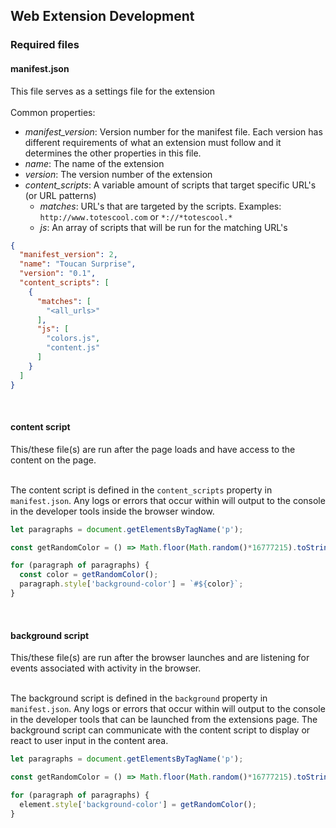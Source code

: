 ## Web Extension Development

### Required files
#### manifest.json 
This file serves as a settings file for the extension<br /><br />
Common properties:<br />
- _manifest_version_: Version number for the manifest file. Each version has different requirements of what an extension must follow and it determines the other properties in this file.
- _name_: The name of the extension
- _version_: The version number of the extension
- _content_scripts_: A variable amount of scripts that target specific URL's (or URL patterns)
  - _matches_: URL's that are targeted by the scripts. Examples: `http://www.totescool.com` or `*://*totescool.*`
  - _js_: An array of scripts that will be run for the matching URL's

```json
{
  "manifest_version": 2,
  "name": "Toucan Surprise",
  "version": "0.1",
  "content_scripts": [
    {
      "matches": [
        "<all_urls>"
      ],
      "js": [
        "colors.js",
        "content.js"
      ]
    }
  ]
}
```

<br>

#### content script 
This/these file(s) are run after the page loads and have access to the content on the page.<br /><br />

The content script is defined in the `content_scripts` property in `manifest.json`. Any logs or errors that occur within will output to the console in the developer tools inside the browser window.

```js
let paragraphs = document.getElementsByTagName('p');

const getRandomColor = () => Math.floor(Math.random()*16777215).toString(16);

for (paragraph of paragraphs) {
  const color = getRandomColor();
  paragraph.style['background-color'] = `#${color}`;
}
```

<br>

#### background script 
This/these file(s) are run after the browser launches and are listening for events associated with activity in the browser.<br /><br />

The background script is defined in the `background` property in `manifest.json`. Any logs or errors that occur within will output to the console in the developer tools that can be launched from the extensions page. The background script can communicate with the content script to display or react to user input in the content area.

```js
let paragraphs = document.getElementsByTagName('p');

const getRandomColor = () => Math.floor(Math.random()*16777215).toString(16);

for (paragraph of paragraphs) {
  element.style['background-color'] = getRandomColor();
}
```
